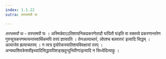 ```yaml
---
index: 1.1.22
sutra: तरप्तमपौ घः

---
```

_तरप्तमपौ घः_ - तरप्तमपौ घः । अस्मिन्नेवाऽ‌ऽतिशायनिकप्रकरणेतादौ घः॑पितौ घः॑इति वा वक्तव्ये प्रकरणान्तरेण गुरुसूत्रकरणमत्यन्तस्वार्थिकमपि तरपं ज्ञायपति । तेनअल्पाच्तरं॑, लोपश्च बलवत्तरः॑ इत्यादि सिद्धम् । अल्पाजेव ह्रल्पाचतरम् । न त्वत्र द्वयोरेकस्यातिशयविवक्षायां तरप् । अन्यथाशिवकेशवौ॑इथ्यादिसिद्धावपिशङ्खदुन्दुभिवीणाः॑इत्यादि न सिध्येदित्याहुः ।